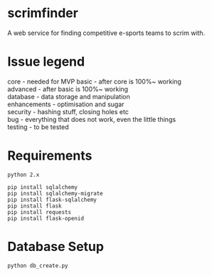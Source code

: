 scrimfinder
=======

A web service for finding competitive e-sports teams to scrim with.

Issue legend
=======
core - needed for MVP
basic - after core is 100%~ working  
advanced - after basic is 100%~ working  
database - data storage and manipulation  
enhancements - optimisation and sugar  
security - hashing stuff, closing holes etc  
bug - everything that does not work, even the little things  
testing - to be tested  


Requirements
=======
	python 2.x

	pip install sqlalchemy
	pip install sqlalchemy-migrate
	pip install flask-sqlalchemy
	pip install flask
	pip install requests
	pip install flask-openid  

Database Setup
=======
	python db_create.py
